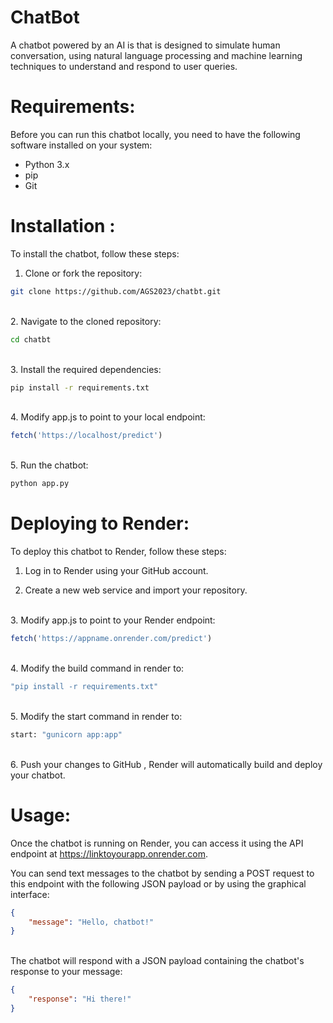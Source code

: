 
# ChatBot

A chatbot powered by an AI is that is designed to simulate human conversation, using natural language processing and machine learning techniques to understand and respond to user queries.


# Requirements:
Before you can run this chatbot locally, you need to have the following software installed on your system:

- Python 3.x  
- pip
- Git
# Installation :
To install the chatbot, follow these steps:

1. Clone or fork the repository:
```bash
git clone https://github.com/AGS2023/chatbt.git

```
\
2. Navigate to the cloned repository:
```bash
cd chatbt

```
\
3. Install the required dependencies:
```bash
pip install -r requirements.txt

```
\
4. Modify app.js to point to your local endpoint:
```js
fetch('https://localhost/predict')

``` 
\
5. Run the chatbot:
```bash
python app.py
```

# Deploying to Render:
To deploy this chatbot to Render, follow these steps:
1. Log in to Render using your GitHub account.

2. Create a new web service and import your repository.

\
3. Modify app.js to point to your Render endpoint:
```js
fetch('https://appname.onrender.com/predict')

```
\
4. Modify the build command in render to:
```bash
"pip install -r requirements.txt"

```
\
5. Modify the start command in render to:
```bash
start: "gunicorn app:app"

```
\
6. Push your changes to GitHub , Render will automatically build and deploy your chatbot.


# Usage:
Once the chatbot is running on Render, you can access it using the API endpoint at https://linktoyourapp.onrender.com. 

You can send text messages to the chatbot by sending a POST request to this endpoint with the following JSON payload or by using the graphical interface:

```json
{
    "message": "Hello, chatbot!"
}
```
\
The chatbot will respond with a JSON payload containing the chatbot's response to your message:
```json
{
    "response": "Hi there!"
}

```



